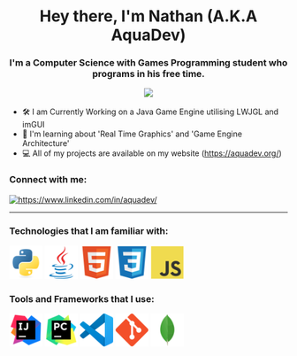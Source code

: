 <h1 align="center">Hey there, I'm Nathan (A.K.A AquaDev)</h1>
<h3 align="center">I'm a Computer Science with Games Programming student who programs in his free time.</h3>

<p align="center"> <img src="https://komarev.com/ghpvc/?username=aquadev-dev&style=flat">

- 🛠️ I am Currently Working on a Java Game Engine utilising LWJGL and imGUI
- 🧠 I'm learning about 'Real Time Graphics' and 'Game Engine Architecture'
- 💻 All of my projects are available on my website (https://aquadev.org/)

<h3 align="left">Connect with me:</h3>
<p align="left">
  <a href="https://www.linkedin.com/in/aquadev/" target="blank"><img align="center" src="https://raw.githubusercontent.com/rahuldkjain/github-profile-readme-generator/master/src/images/icons/Social/linked-in-alt.svg" alt="https://www.linkedin.com/in/aquadev/" height="30" width="40"></a>
</p>

---

<h3 align="left">Technologies that I am familiar with:</h3>
<div align="start">
  <img src="https://raw.githubusercontent.com/devicons/devicon/master/icons/python/python-original.svg" hieght="50" width="60">
  <img src="https://raw.githubusercontent.com/devicons/devicon/master/icons/java/java-original.svg" hieght="50" width="60">
  <img src="https://raw.githubusercontent.com/devicons/devicon/master/icons/html5/html5-original.svg" hieght="50" width="60">
  <img src="https://raw.githubusercontent.com/devicons/devicon/master/icons/css3/css3-original.svg" hieght="50" width="60">
  <img src="https://raw.githubusercontent.com/devicons/devicon/master/icons/javascript/javascript-original.svg" hieght="50" width="60">
</div>

<h3 align="left">Tools and Frameworks that I use:</h3>
<div align="start">
  <img src="https://raw.githubusercontent.com/devicons/devicon/master/icons/intellij/intellij-original.svg" hieght="50" width="60">
  <img src="https://raw.githubusercontent.com/devicons/devicon/master/icons/pycharm/pycharm-original.svg" hieght="50" width="60">
  <img src="https://raw.githubusercontent.com/devicons/devicon/master/icons/vscode/vscode-original.svg" hieght="50" width="60">
  <img src="https://raw.githubusercontent.com/devicons/devicon/master/icons/git/git-original.svg" hieght="50" width="60">
  <img src="https://raw.githubusercontent.com/devicons/devicon/master/icons/mongodb/mongodb-original.svg" hieght="50" width="60">
</div>

